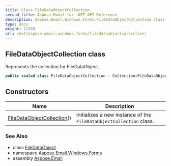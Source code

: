 ```yaml
---
title: Class FileDataObjectCollection
second_title: Aspose.Email for .NET API Reference
description: Aspose.Email.Windows.Forms.FileDataObjectCollection class. Represents the collection for FileDataObject
type: docs
weight: 21250
url: /net/aspose.email.windows.forms/filedataobjectcollection/
---
```

## FileDataObjectCollection class

Represents the collection for FileDataObject.

```csharp
public sealed class FileDataObjectCollection : Collection<FileDataObject>
```

## Constructors

| Name | Description |
| --- | --- |
| [FileDataObjectCollection](filedataobjectcollection/)() | Initializes a new instance of the `FileDataObjectCollection` class. |

### See Also

* class [FileDataObject](../filedataobject/)
* namespace [Aspose.Email.Windows.Forms](../../aspose.email.windows.forms/)
* assembly [Aspose.Email](../../)


